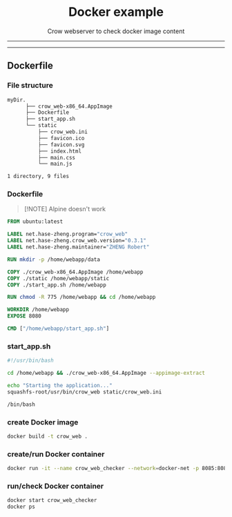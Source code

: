 <div id="top" align="center">
<h1>Docker example</h1>

<p>Crow webserver to check docker image content</p>

</div>

<hr>

<!-- START doctoc generated TOC please keep comment here to allow auto update -->
<!-- DON'T EDIT THIS SECTION, INSTEAD RE-RUN doctoc TO UPDATE -->

<!-- END doctoc generated TOC please keep comment here to allow auto update -->

<hr>

## Dockerfile

### File structure

```bash
myDir.
      ├── crow_web-x86_64.AppImage
      ├── Dockerfile
      ├── start_app.sh
      └── static
          ├── crow_web.ini
          ├── favicon.ico
          ├── favicon.svg
          ├── index.html
          ├── main.css
          └── main.js

1 directory, 9 files
```

### Dockerfile

> \[!NOTE]
> Alpine doesn't work

```Dockerfile
FROM ubuntu:latest

LABEL net.hase-zheng.program="crow_web"
LABEL net.hase-zheng.crow_web.version="0.3.1"
LABEL net.hase-zheng.maintainer="ZHENG Robert"

RUN mkdir -p /home/webapp/data

COPY ./crow_web-x86_64.AppImage /home/webapp
COPY ./static /home/webapp/static
COPY ./start_app.sh /home/webapp

RUN chmod -R 775 /home/webapp && cd /home/webapp

WORKDIR /home/webapp
EXPOSE 8080

CMD ["/home/webapp/start_app.sh"]
```

### start_app.sh

```bash
#!/usr/bin/bash

cd /home/webapp && ./crow_web-x86_64.AppImage --appimage-extract

echo "Starting the application..."
squashfs-root/usr/bin/crow_web static/crow_web.ini

/bin/bash
```

### create Docker image

```bash
docker build -t crow_web .
```

### create/run Docker container

```bash
docker run -it --name crow_web_checker --network=docker-net -p 8085:8080 crow_web
```

### run/check Docker container

```bash
docker start crow_web_checker
docker ps
```
